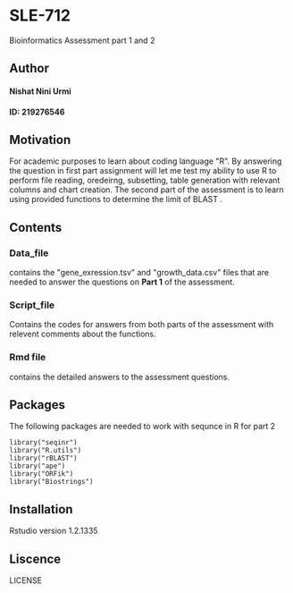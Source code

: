 # SLE-712
Bioinformatics Assessment part 1 and 2 
## Author  

#### Nishat Nini Urmi
#### ID: 219276546

## Motivation
For academic purposes to learn about coding language "R". By answering the question in first part assignment will let me test my ability to use R to perform file reading, oredeirng, subsetting, table generation with relevant columns and chart creation. The second part of the assessment is to learn using provided functions to determine the limit of BLAST . 

## Contents
### Data_file 
contains the "gene_exression.tsv" and "growth_data.csv" files that are needed to answer the questions on **Part 1** of the assessment. 
### Script_file 
Contains the codes for answers from both parts of the assessment with relevent comments about the functions. 
### Rmd file 
contains the detailed answers to the assessment questions. 
## Packages
The following packages are needed to work with sequnce in R for part 2 
```{r}
library("seqinr") 
library("R.utils")
library("rBLAST")
library("ape")
library("ORFik")
library("Biostrings")
```
## Installation
Rstudio 
version 1.2.1335 
## Liscence 
 LICENSE
